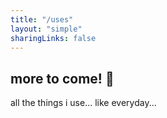 ```yaml
---
title: "/uses"
layout: "simple"
sharingLinks: false
---
```


## more to come! :face_with_peeking_eye:
all the things i use...
like everyday...
